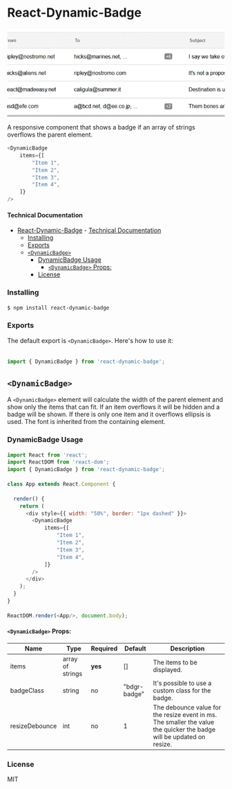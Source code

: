 # React-Dynamic-Badge

![Alt text](/shot.gif?raw=true "Screenshot")

A responsive component that shows a badge if an array of strings overflows the parent element.

```js
<DynamicBadge
    items={[
        "Item 1",
        "Item 2",
        "Item 3",
        "Item 4",
    ]}
/>
```

#### Technical Documentation

- [React-Dynamic-Badge](#react-dynamic-badge)
      - [Technical Documentation](#technical-documentation)
    - [Installing](#installing)
    - [Exports](#exports)
  - [`<DynamicBadge>`](#dynamicbadge)
    - [DynamicBadge Usage](#dynamicbadge-usage)
      - [`<DynamicBadge>` Props:](#dynamicbadge-props)
    - [License](#license)

### Installing

```bash
$ npm install react-dynamic-badge
```

### Exports

The default export is `<DynamicBadge>`.
Here's how to use it:

```js

import { DynamicBadge } from 'react-dynamic-badge';

```

## `<DynamicBadge>`

A `<DynamicBadge>` element will calculate the width of the parent element and show only the items that can fit. If an item overflows it will be hidden and a badge will be shown. If there is only one item and it overflows ellipsis is used. The font is inherited from the containing element.

### DynamicBadge Usage

```js
import React from 'react';
import ReactDOM from 'react-dom';
import { DynamicBadge } from 'react-dynamic-badge';

class App extends React.Component {

  render() {
    return (
      <div style={{ width: "50%", border: "1px dashed" }}>
        <DynamicBadge
            items={[
                "Item 1",
                "Item 2",
                "Item 3",
                "Item 4",
            ]}
        />
      </div>
    );
  }
}

ReactDOM.render(<App/>, document.body);
```

#### `<DynamicBadge>` Props:

| Name            | Type             | Required | Default      | Description                                                                                                           |
|-----------------|------------------|----------|--------------|-----------------------------------------------------------------------------------------------------------------------|
| items           | array of strings | **yes**  | []           | The items to be displayed.                                                                                            |
| badgeClass      | string           | no       | "bdgr-badge" | It's possible to use a custom class for the badge.                                                                    |
| resizeDebounce  | int              | no       | 1            | The debounce value for the resize event in ms. The smaller the value the quicker the badge will be updated on resize. |

### License

MIT